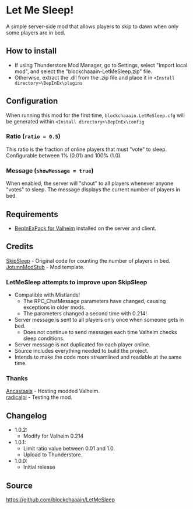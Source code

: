 # Let Me Sleep!
A simple server-side mod that allows players to skip to dawn when only some players are in bed.

## How to install
- If using Thunderstore Mod Manager, go to Settings, select "Import local mod", and select the "blockchaaain-LetMeSleep.zip" file.
- Otherwise, extract the .dll from the .zip file and place it in ``<Install directory>\BepInEx\plugins``

## Configuration
When running this mod for the first time, ``blockchaaain.LetMeSleep.cfg`` will be generated within ``<Install directory>\BepInEx\config``

### Ratio (``ratio = 0.5``)
This ratio is the fraction of online players that must "vote" to sleep. Configurable between 1% (0.01) and 100% (1.0).

### Message (``showMessage = true``)
When enabled, the server will "shout" to all players whenever anyone "votes" to sleep. The message displays the current number of players in bed.

## Requirements
 - [BepInExPack for Valheim](https://valheim.thunderstore.io/package/denikson/BepInExPack_Valheim/) installed on the server and client.

## Credits
[SkipSleep](https://github.com/RinseV/valheim-skipsleep) - Original code for counting the number of players in bed.  
[JotunnModStub](https://github.com/Valheim-Modding/JotunnModStub) - Mod template.  

### LetMeSleep attempts to improve upon SkipSleep
- Compatible with Mistlands!
  - The RPC_ChatMessage parameters have changed, causing exceptions in older mods.
  - The parameters changed a second time with 0.214!
- Server message is sent to all players only once when someone gets in bed.
  - Does not continue to send messages each time Valheim checks sleep conditions.
- Server message is not duplicated for each player online.
- Source includes everything needed to build the project.
- Intends to make the code more streamlined and readable at the same time.


### Thanks
[Ancastasia](https://www.twitch.tv/ancastasia) - Hosting modded Valheim.  
[radicalpi](https://www.twitch.tv/radicalpi) - Testing the mod.

## Changelog
- 1.0.2:
  - Modify for Valheim 0.214
- 1.0.1:
  - Limit ratio value between 0.01 and 1.0.
  - Upload to Thunderstore.
- 1.0.0:
  - Initial release

## Source
https://github.com/blockchaaain/LetMeSleep
